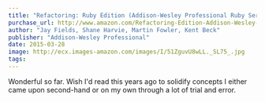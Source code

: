 ```yaml
---
title: "Refactoring: Ruby Edition (Addison-Wesley Professional Ruby Series)"
purchase_url: http://www.amazon.com/Refactoring-Edition-Addison-Wesley-Professional-Series/dp/0321984137%3FSubscriptionId%3DAKIAIVZLK2PABGQI2KAQ%26tag%3Deverrail-20%26linkCode%3Dxm2%26camp%3D2025%26creative%3D165953%26creativeASIN%3D0321984137
author: "Jay Fields, Shane Harvie, Martin Fowler, Kent Beck"
publisher: "Addison-Wesley Professional"
date: 2015-03-28
image: http://ecx.images-amazon.com/images/I/51ZguvU8wLL._SL75_.jpg
tags:
---
```


Wonderful so far. Wish I'd read this years ago to solidify concepts I either
came upon second-hand or on my own through a lot of trial and error.
